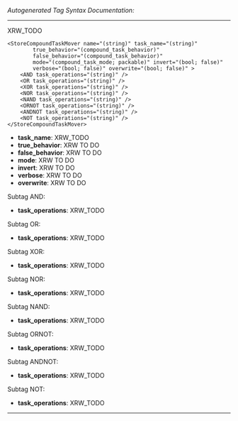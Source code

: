 _Autogenerated Tag Syntax Documentation:_

---
XRW_TODO

```
<StoreCompoundTaskMover name="(string)" task_name="(string)"
        true_behavior="(compound_task_behavior)"
        false_behavior="(compound_task_behavior)"
        mode="(compound_task_mode; packable)" invert="(bool; false)"
        verbose="(bool; false)" overwrite="(bool; false)" >
    <AND task_operations="(string)" />
    <OR task_operations="(string)" />
    <XOR task_operations="(string)" />
    <NOR task_operations="(string)" />
    <NAND task_operations="(string)" />
    <ORNOT task_operations="(string)" />
    <ANDNOT task_operations="(string)" />
    <NOT task_operations="(string)" />
</StoreCompoundTaskMover>
```

-   **task_name**: XRW_TODO
-   **true_behavior**: XRW TO DO
-   **false_behavior**: XRW TO DO
-   **mode**: XRW TO DO
-   **invert**: XRW TO DO
-   **verbose**: XRW TO DO
-   **overwrite**: XRW TO DO


Subtag AND:   

-   **task_operations**: XRW_TODO

Subtag OR:   

-   **task_operations**: XRW_TODO

Subtag XOR:   

-   **task_operations**: XRW_TODO

Subtag NOR:   

-   **task_operations**: XRW_TODO

Subtag NAND:   

-   **task_operations**: XRW_TODO

Subtag ORNOT:   

-   **task_operations**: XRW_TODO

Subtag ANDNOT:   

-   **task_operations**: XRW_TODO

Subtag NOT:   

-   **task_operations**: XRW_TODO

---
